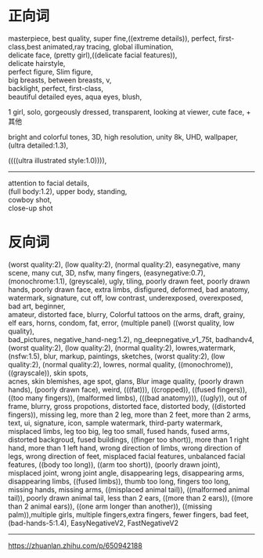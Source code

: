 # 正向词
masterpiece, best quality, super fine,((extreme details)), perfect, first-class,best animated,ray tracing, global illumination,  
delicate face, (pretty girl),((delicate facial features)),  
delicate hairstyle,   
perfect figure, Slim figure,  
big breasts, between breasts, v,  
backlight, perfect, first-class,  
beautiful detailed eyes, aqua eyes, blush,  

1 girl, solo, gorgeously dressed, transparent, looking at viewer, cute face, + 其他  

 bright and colorful tones, 3D, high resolution, unity 8k, UHD, wallpaper,(ultra detailed:1.3),  

((((ultra illustrated style:1.0)))),  


---
attention to facial details,  
(full body:1.2), upper body, standing,  
cowboy shot,    
close-up shot   


# 反向词
(worst quality:2), (low quality:2), (normal quality:2), easynegative, many scene, many cut, 3D, nsfw, many fingers, (easynegative:0.7), (monochrome:1.1), (greyscale), ugly, tiling, poorly drawn feet, 
poorly drawn hands, poorly drawn face, extra limbs, disfigured, deformed, bad anatomy, watermark, signature, cut off, low contrast, underexposed, overexposed, bad art, beginner,  
amateur, distorted face, blurry, Colorful tattoos on the arms, draft, grainy, elf ears, horns, condom, fat, error, (multiple panel) ((worst quality, low quality),  
bad_pictures, negative_hand-neg:1.2), ng_deepnegative_v1_75t, badhandv4, (worst quality:2), (low quality:2), (normal quality:2), lowres,watermark, (nsfw:1.5), 
blur, markup, paintings, sketches, (worst quality:2), (low quality:2), (normal quality:2), lowres, normal quality, ((monochrome)), ((grayscale)), skin spots,  
acnes, skin blemishes, age spot, glans, Blur image quality, (poorly drawn hands), (poorly drawn face), weird, (((fat))), ((cropped)), ((fused fingers)), 
((too many fingers)), (malformed limbs), (((bad anatomy))), ((ugly)), out of frame, blurry, gross propotions, distorted face, distorted body, ((distorted fingers)), 
missing leg, more than 2 leg, more than 2 feet, more than 2 arms, text, ui, signature, icon, sample watermark, third-party watermark, misplaced limbs, leg too big, 
leg too small, fused hands, fused arms, distorted backgroud, fused buildings, ((finger too short)), more than 1 right hand, more than 1 left hand, wrong direction of limbs, 
wrong direction of legs, wrong direction of feet, misplaced facial features, unbalanced facial features, ((body too long)), ((arm too short)), (poorly drawn joint), misplaced joint, 
wrong joint angle, disappearing legs, disappearing arms, disappearing limbs, ((fused limbs)), thumb too long, fingers too long, missing hands, missing arms, ((misplaced animal tail)), 
((malformed animal tail)), poorly drawn animal tail, less than 2 ears, ((more than 2 ears)), ((more than 2 animal ears)), ((one arm longer than another)), ((missing palm)),multiple girls, 
multiple fingers,extra fingers, fewer fingers, bad feet, (bad-hands-5:1.4), EasyNegativeV2, FastNegativeV2


---
https://zhuanlan.zhihu.com/p/650942188
